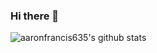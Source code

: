 ### Hi there 👋

![aaronfrancis635's github stats](https://github-readme-stats.vercel.app/api?username=aaronfrancis635&show_icons=true&theme=radical)

